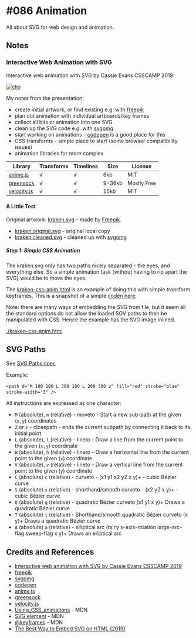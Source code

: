 # #086 Animation

All about SVG for web design and animation.

## Notes

### Interactive Web Animation with SVG

Interactive web animation with SVG by Cassie Evans CSSCAMP 2019:

[![clip](https://img.youtube.com/vi/8p5SDI4TNDc/0.jpg)](https://www.youtube.com/watch?v=8p5SDI4TNDc)

My notes from the presentation:

* create initial artwork, or find existing e.g. with [freepik](https://www.freepik.com/)
* plan out animation with individual artboards/key frames
* collect all bits or animation into one SVG
* clean up the SVG code e.g. with [svgomg](https://jakearchibald.github.io/svgomg/)
* start working on animations - [codepen](https://codepen.io/) is a good place for this
* CSS transforms - simple place to start (some browser compatibility issues)
* animation libraries for more complex

| Library                               | Transforms | Timelines | Size   | License     |
|---------------------------------------|------------|-----------|--------|-------------|
| [anime.js](https://animejs.com/)      | √          | √         | 6kb    | MIT         |
| [greensock](https://greensock.com/)   | √          | √         | 9-36kb | Mostly Free |
| [velocity.js](http://velocityjs.org/) | √          | √         | 15kb   | MIT         |

#### A Little Test

Original artwork: [kraken.svg](https://www.freepik.com/free-icon/kraken_928781.htm#page=1&query=kraken&position=42) - made by [Freepik](https://www.flaticon.com/authors/freepik).

* [kraken.original.svg](./assets/kraken.original.svg) - original local copy
* [kraken.cleaned.svg](./assets/kraken.cleaned.svg) - cleaned up with [svgomg](https://jakearchibald.github.io/svgomg/)

##### Step 1: Simple CSS Animation

The kraken.svg only has two paths nicely separated - the eyes, and everything else.
So a simple animation task (without having to rip apart the SVG) would be to move the eyes.

The [kraken-css-anim.html](./kraken-css-anim.html) is an example of doing this with simple transform keyframes.
This is a snapshot of a simple [coden here](https://codepen.io/tardate/full/XWWVxzw).

Note: there are many ways of embedding the SVG from file, but it seem all the standard options do not allow the loaded SGV paths to then be manipulated with CSS.
Hence the example has the SVG image inlined.

[./kraken-css-anim.html](![kraken-css-anim](./assets/kraken-css-anim.png?raw=true))

## SVG Paths

See [SVG Paths spec](https://www.w3.org/TR/SVG/paths.html)

Example:

    <path d="M 100 100 L 300 100 L 200 300 z" fill="red" stroke="blue" stroke-width="3" />

All instructions are expressed as one character:

* `M` (absolute), `m` (relative) - moveto - Start a new sub-path at the given (`x,y`) coordinates
* `Z` or `z` - closepath - ends the current subpath by connecting it back to its initial point
* `L` (absolute), `l` (relative) - lineto - Draw a line from the current point to the given (`x,y`) coordinate
* `H` (absolute), `h` (relative) - lineto - Draw a horizontal line from the current point to the given (`x`) coordinate
* `V` (absolute), `v` (relative) - lineto - Draw a vertical line from the current point to the given (`y`) coordinate
* `C` (absolute) `c` (relative) - curveto - (x1 y1 x2 y2 x y)+ - cubic Bézier curve
* `S` (absolute) `s` (relative) - shorthand/smooth curveto - (x2 y2 x y)+ - cubic Bézier curve
* `Q` (absolute) `q` (relative) - quadratic Bézier curveto  (x1 y1 x y)+  Draws a quadratic Bézier curve
* `T` (absolute) `t` (relative) - Shorthand/smooth quadratic Bézier curveto (x y)+  Draws a quadratic Bézier curve
* `A` (absolute) `a` (relative) - elliptical arc  (rx ry x-axis-rotation large-arc-flag sweep-flag x y)+  Draws an elliptical arc

## Credits and References

* [Interactive web animation with SVG by Cassie Evans CSSCAMP 2019](https://youtu.be/8p5SDI4TNDc)
* [freepik](https://www.freepik.com/)
* [svgomg](https://jakearchibald.github.io/svgomg/)
* [codepen](https://codepen.io/)
* [anime.js](https://animejs.com/)
* [greensock](https://greensock.com/)
* [velocity.js](http://velocityjs.org/)
* [Using_CSS_animations](https://developer.mozilla.org/en-US/docs/Web/CSS/CSS_Animations/Using_CSS_animations) - MDN
* [SVG element](https://developer.mozilla.org/en-US/docs/Web/SVG/Element/svg) - MDN
* [@keyframes](https://developer.mozilla.org/en-US/docs/Web/CSS/@keyframes) - MDN
* [The Best Way to Embed SVG on HTML (2019)](https://vecta.io/blog/best-way-to-embed-svg)
